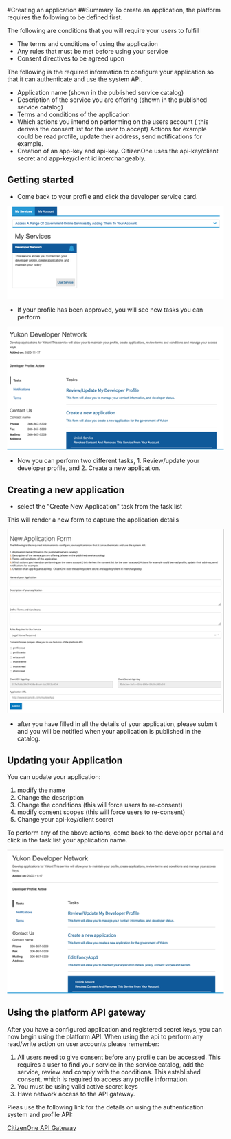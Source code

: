 #Creating an application
##Summary
To create an application, the platform requires the following to be defined first. 

The following are conditions that you will require your users to fulfill 

* The terms and conditions of using the application
* Any rules that must be met before using your service
* Consent directives to be agreed upon

The following is the required information to configure your application so that it can authenticate and use the system API.

*  Application name (shown in the published service catalog)
*  Description of the service you are offering (shown in the published service catalog)
*  Terms and conditions of the application
*  Which actions you intend on performing on the users account ( this derives the consent list for the user to accept) Actions for example could be read profile, update their address, send notifications for example.
*  Creation of an app-key and api-key.  CitizenOne uses the api-key/client secret and app-key/client id interchangeably. 


## Getting started

* Come back to your profile and click the developer service card.

![Service Card](img/serviceCard1.png)

* If your profile has been approved, you will see new tasks you can perform

![New Tasks](img/createApplication.png)

* Now you can perform two different tasks, 1.  Review/update your developer profile, and 2. Create a new application.

## Creating a new application

* select the "Create New Application" task from the task list

This will render a new form to capture the application details

![New Application](img/newApplication-2.png)

* after you have filled in all the details of your application, please submit and you will be notified when your application is published in the catalog.

## Updating your Application

You can update your application:
 1. modify the name
 2. Change the description
 3. Change the conditions (this will force users to re-consent) 
 4. modify consent scopes (this will force users to re-consent) 
 5. Change your api-key/client secret
 
 To perform any of the above actions, come back to the developer portal and click in the task list your application name.
 
![Edit Application](img/editApplicaiton.png) 

## Using the platform API gateway

After you have a configured application and registered secret keys, you can now begin  using the platform API.  When using the api to perform any read/write action on user accounts please remember:
1. All users need to give consent before any profile can be accessed.  This requires a user to find your service in the service catalog, add the service, review and comply with the conditions.  This established consent, which is required to access any profile information. 
2. You must be using valid active secret keys
3. Have network access to the API gateway.

Pleas use the following link for the details on using the authentication system and profile API:

[CitizenOne API Gateway](https://api.vivvo.com)
